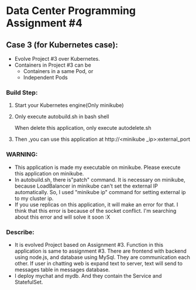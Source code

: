 # Data Center Programming Assignment #4

## Case 3 (for Kubernetes case):

- Evolve Project #3 over Kubernetes.
- Containers in Project #3 can be
  - Containers in a same Pod, or
  - Independent Pods

### Build Step:

1. Start your Kubernetes engine(Only minikube)

2. Only execute autobuild.sh in bash shell

   When delete this application, only execute autodelete.sh

3. Then ,you can use this application at http://\<minikube _ip>:external_port

### WARNING:

- This application is made my executable on minikube. Please execute this application on minikube.
- In autobuild.sh, there is"patch" command. It is necessary on minikube, because LoadBalancer in minikube can't set the external IP automatically. So, I used "minikube ip" command for setting external ip to my cluster ip.
- If you use replicas on this application, it will make an error for that. I think that this error is because of the socket conflict. I'm searching about this error and will solve it soon :X

### Describe:

- It is evolved Project based on Assignment #3. Function in this application is same to assignment #3. There are frontend with backend using node.js, and database using MySql. They are communication each other. If user in chatting web is expand text to server, text will send to messages table in messages database. 
- I deploy mychat and mydb. And they contain the Service and StatefulSet.

